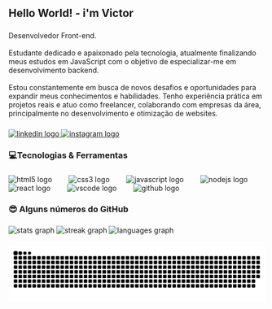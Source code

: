 <h2 align="left">Hello World!  - i'm Victor </></h2>

###

<p align="left">Desenvolvedor Front-end.<br><br>Estudante dedicado e apaixonado pela tecnologia, atualmente finalizando meus estudos em JavaScript com o objetivo de especializar-me em desenvolvimento backend.<br><br>Estou constantemente em busca de novos desafios e oportunidades para expandir meus conhecimentos e habilidades. Tenho experiência prática em projetos reais e atuo como freelancer, colaborando com empresas da área, principalmente no desenvolvimento e otimização de websites.</p>

###

<div align="left">
  <a href="https://www.linkedin.com/in/victor-alexandre-urbano/" target="_blank">
    <img src="https://img.shields.io/static/v1?message=LinkedIn&logo=linkedin&label=&color=0077B5&logoColor=white&labelColor=&style=for-the-badge" height="25" alt="linkedin logo"  />
  </a>
  <a href="https://www.instagram.com/victor_al3x4ndre/" target="_blank">
    <img src="https://img.shields.io/static/v1?message=Instagram&logo=instagram&label=&color=E4405F&logoColor=white&labelColor=&style=for-the-badge" height="25" alt="instagram logo"  />
  </a>
</div>

###

<h3 align="left">💻Tecnologias & Ferramentas</h3>

###

<div align="left">
  <img src="https://cdn.jsdelivr.net/gh/devicons/devicon/icons/html5/html5-original.svg" height="30" alt="html5 logo"  />
  <img width="25" />
  <img src="https://cdn.jsdelivr.net/gh/devicons/devicon/icons/css3/css3-original.svg" height="30" alt="css3 logo"  />
  <img width="25" />
  <img src="https://cdn.jsdelivr.net/gh/devicons/devicon/icons/javascript/javascript-original.svg" height="30" alt="javascript logo"  />
  <img width="25" />
  <img src="https://cdn.jsdelivr.net/gh/devicons/devicon/icons/nodejs/nodejs-original.svg" height="30" alt="nodejs logo"  />
  <img width="25" />
  <img src="https://cdn.jsdelivr.net/gh/devicons/devicon/icons/react/react-original.svg" height="30" alt="react logo"  />
  <img width="25" />
  <img src="https://skillicons.dev/icons?i=vscode" height="30" alt="vscode logo"  />
  <img width="25" />
  <img src="https://skillicons.dev/icons?i=github" height="30" alt="github logo"  />
</div>

###

<h3 align="left">😎 Alguns números do GitHub</h3>

###

<div align="left">
  <img src="https://github-readme-stats.vercel.app/api?username=Fawkes-creator&hide_title=false&hide_rank=false&show_icons=true&include_all_commits=true&count_private=true&disable_animations=false&theme=aura&locale=en&hide_border=false&order=1" height="220" alt="stats graph"  />
  <img src="https://streak-stats.demolab.com?user=Fawkes-creator&locale=en&mode=daily&theme=aura_dark&hide_border=false&border_radius=5&order=3" height="200" alt="streak graph"  />
  <img src="https://github-readme-stats.vercel.app/api/top-langs?username=Fawkes-creator&locale=en&hide_title=false&layout=compact&card_width=320&langs_count=5&theme=aura&hide_border=false&order=2" height="100" alt="languages graph"  />
</div>

###
<img src="https://raw.githubusercontent.com/Fawkes-creator/Fawkes-creator/output/snake.svg" alt="Snake animation" />

###
